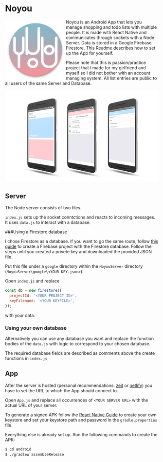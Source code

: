 # Noyou

<img src="./readme_img/web_hi_res_512.png" align="left" width="200px" alt="Noyou Logo"/>

Noyou is an Android App that lets you manage shopping and todo lists with multiple people. It is made with React Native and communicates through sockets with a Node Server. Data is stored in a Google Firebase Firestore. This Readme describes how to set up the App for yourself.

Please note that this is passion/practice project that I made for my girlfriend and myself so I did not bother with an account managing system. All list entries  are public to all users of the same Server and Database. 

<img src= "./readme_img/screenshots.png" alt="App Screenshots"/>



## Server

The Node server consists of two files.

`index.js` sets up the socket conntctions and reacts to incoming messages. It uses `data.js` to interact with a database.

###Using a Firestore database

I chose Firestore as a database. If you want to go the same route, follow [this guide](https://firebase.google.com/docs/firestore/quickstart) to create a Firebase project with the Firestore database. Follow the steps until you created a privete key and downloaded the provided JSON file.

Put this file under a `google` directory within the `NoyouServer` directory (`NoyouServer\google\<YOUR KEY.json>`).

Open `index.js` and replace 

```javascript
const db = new firestore({
  projectId: '<YOUR PROJECT ID>',
  keyFilename: '<YOUR KEYFILE>',
});
```

with your data.

### Using your own database

Alternatively you can use any database you want and replace the function bodies of the `data.js` with logic to correspond to your chosen database. 

The required database fields are described as comments above the create functions in `index.js`



## App

After the server is hosted (personal recommendations: [zeit](https://zeit.co/) or [netlify](https://www.netlify.com/)) you have to set the URL to which the App should connect to.

Open `App.js` and replace all occurrences of `<YOUR SERVER URL>` with the actual URL of your server.

To generate a signed APK follow the [React Native Guide](https://facebook.github.io/react-native/docs/signed-apk-android) to create your own keystore and set your keystore path and password in the `gradle.properties` file.

Everything else is already set up. Run the following commands to create the APK:

```bash
$ cd android
$ ./gradlew assembleRelease
```


